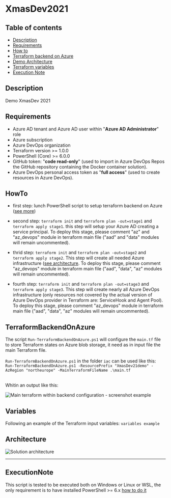 # XmasDev2021

## Table of contents

* [Description](#Description)
* [Requirements](#Requirements)
* [How to](#HowTo)
* [Terraform backend on Azure](#TerraformBackendOnAzure)
* [Demo Architecture](#Architecture)
* [Terraform variables](#Variables)
* [Execution Note](#ExecutionNote)

## Description

Demo XmasDev 2021

## Requirements

* Azure AD tenant and Azure AD user within "__Azure AD Administrator__" role
* Azure subscription
* Azure DevOps organization
* Terraform version >= 1.0.0
* PowerShell (Core) >= 6.0.0
* GitHub token: "__code read-only__" (used to import in Azure DevOps Repos the GitHub repository containing the Docker container solution).
* Azure DevOps personal access token as "__full access__" (used to create resources in Azure DevOps).

## HowTo

* first step: lunch PowerShell script to setup terraform backend on Azure ([see more](#TerraformBackendOnAzure))

* second step: ```terraform init``` and ```terraform plan -out=stage1``` and ```terraform apply stage1```. this step will setup your Azure AD creating a service principal. To deploy this stage, please comment "az" and "az_devops" module in terraform main file ("aad" and "data" modules will remain uncommented).

* thrid step: ```terraform init``` and ```terraform plan -out=stage2``` and ```terraform apply stage2```. This step will create all needed Azure infrastructure ([see architecture](#Architecture).  To deploy this stage, please comment "az_devops" module in terraform main file ("aad", "data", "az" modules will remain uncommented).

* fourth step: ```terraform init``` and ```terraform plan -out=stage3``` and ```terraform apply stage3```. This step will create nearly all Azure DevOps infrastructure (only resources not covered by the actual version of Azure DevOps provider in Terraform are: ServiceHook and Agent Pool).  To deploy this stage, please comment "az_devops" module in terraform main file ("aad", "data", "az" modules will remain uncommented).

## TerraformBackendOnAzure

The script ```Run-TerraformBackendOnAzure.ps1``` will configure the ```main.tf``` file to store Terraform states on Azure blob storage, it need as in input file the main Terraform file.
<br /><br />
```Run-TerraformBackendOnAzure.ps1``` in the folder ```iac``` can be used like this: <br /> ```Run-TerraformBackendOnAzure.ps1 -ResourcePrefix "XmasDev21demo" -AzRegion "northeurope" -MainTerraformFileName .\main.tf```
<br /><br />

Whitin an output like this:

![Main terraform within backend configuration - screenshot example](https://github.com/AngelusGi/XmasDev2021/blob/master/assets/terraformBackendOnAzure-screenshot.png?raw=true)

## Variables

Following an example of the Terraform input variables:
```variables example```

## Architecture

![Solution architecture](https://github.com/AngelusGi/XmasDev2021/blob/master/assets/architecture.png?raw=true)

___

## ExecutionNote

This script is tested to be executed both on Windows or Linux or WSL, the only requirement is to have installed PowerShell >= 6.x [how to do it](https://docs.microsoft.com/powershell/scripting/install/installing-powershell)
